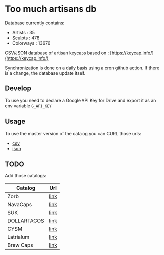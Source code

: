 # Too much artisans db

Database currently contains:
- Artists : 35
- Sculpts : 478
- Colorways : 13676

CSV/JSON database of artisan keycaps based on : [https://keycap.info/](https://keycap.info/)

Synchronization is done on a daily basis using a cron github action. If there is a change, the database update itself.

## Develop

To use you need to declare a Google API Key for Drive and export it as an env variable `G_API_KEY`

## Usage

To use the master version of the catalog you can CURL those urls:

- [csv](https://raw.githubusercontent.com/zekth/too-much-artisans-db/master/db/catalog.csv)
- [json](https://raw.githubusercontent.com/zekth/too-much-artisans-db/master/db/catalog.json)

## TODO

Add those catalogs:

| Catalog | Url |
| --------------------------- | ------------------------------------------------------------------------------------------------------------------- |
| Zorb | [link](https://www.instagram.com/zorbcaps/) |
| NavaCaps | [link](https://www.instagram.com/navacaps/) |
| SUK | [link](https://suitedupkeycaps.com/) |
| DOLLARTACOS | [link](https://www.instagram.com/dollarta.co/) |
| CYSM | [link](https://www.instagram.com/cysm_caps/) |
| Latrialum | [link](https://www.instagram.com/latrialum/) |
| Brew Caps | [link](https://www.instagram.com/brew_caps/) |
